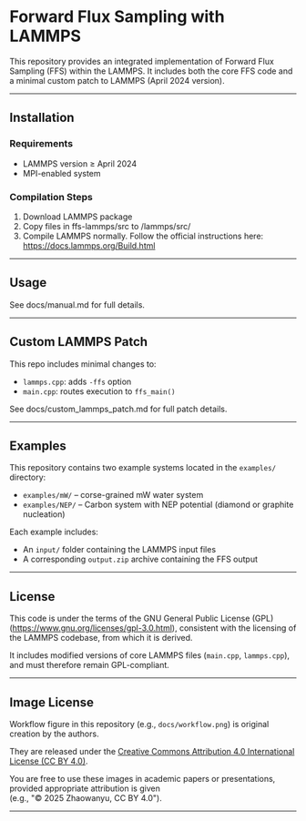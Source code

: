 # Forward Flux Sampling with LAMMPS

This repository provides an integrated implementation of Forward Flux Sampling (FFS) within the LAMMPS. It includes both the core FFS code and a minimal custom patch to LAMMPS (April 2024 version).

---

## Installation

### Requirements
- LAMMPS version ≥ April 2024
- MPI-enabled system

### Compilation Steps
1. Download LAMMPS package 
2. Copy files in ffs-lammps/src to /lammps/src/ 
3. Compile LAMMPS normally. Follow the official instructions here: https://docs.lammps.org/Build.html


---

## Usage
See docs/manual.md for full details.

---

## Custom LAMMPS Patch

This repo includes minimal changes to:
- `lammps.cpp`: adds `-ffs` option
- `main.cpp`: routes execution to `ffs_main()`

See docs/custom_lammps_patch.md for full patch details.

---

## Examples

This repository contains two example systems located in the `examples/` directory:

- `examples/mW/` – corse-grained mW water system 
- `examples/NEP/` – Carbon system with NEP potential (diamond or graphite nucleation)

Each example includes:
- An `input/` folder containing the LAMMPS input files
- A corresponding `output.zip` archive containing the FFS output

---

## License

This code is under the terms of the GNU General Public License (GPL)(https://www.gnu.org/licenses/gpl-3.0.html), consistent with the licensing of the LAMMPS codebase, from which it is derived.

It includes modified versions of core LAMMPS files (`main.cpp`, `lammps.cpp`), and must therefore remain GPL-compliant.

---

## Image License
 
Workflow figure in this repository (e.g., `docs/workflow.png`) is original creation by the authors.

They are released under the [Creative Commons Attribution 4.0 International License (CC BY 4.0)](https://creativecommons.org/licenses/by/4.0/).

You are free to use these images in academic papers or presentations, provided appropriate attribution is given  
(e.g., "© 2025 Zhaowanyu, CC BY 4.0").

---



